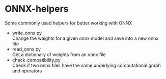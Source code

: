 # ONNX-helpers
Some commonly used helpers for better working with ONNX
* write_onnx.py\
Change the weights for a given onnx model and save into a new onnx file
* read_onnx.py\
Get a dictionary of weights from an onnx file
* check_compatibility.py\
Check if two onnx files have the same underlying computational graph and operators
